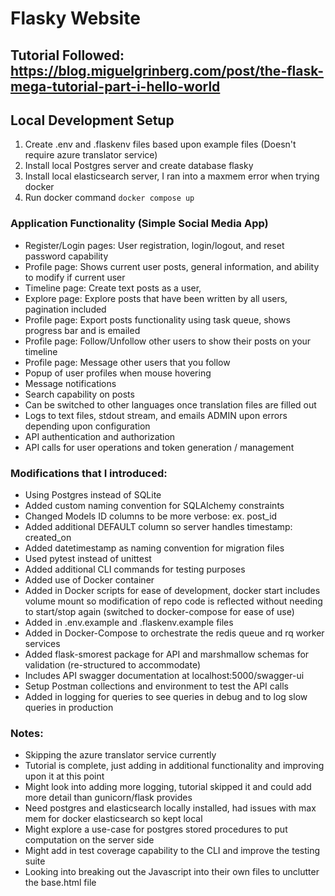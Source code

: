 # Flasky Website
## Tutorial Followed: https://blog.miguelgrinberg.com/post/the-flask-mega-tutorial-part-i-hello-world

## Local Development Setup
1. Create .env and .flaskenv files based upon example files (Doesn't require azure translator service)
2. Install local Postgres server and create database flasky
3. Install local elasticsearch server, I ran into a maxmem error when trying docker
4. Run docker command `docker compose up`

### Application Functionality (Simple Social Media App)
- Register/Login pages: User registration, login/logout, and reset password capability
- Profile page: Shows current user posts, general information, and ability to modify if current user
- Timeline page: Create text posts as a user,
- Explore page: Explore posts that have been written by all users, pagination included
- Profile page: Export posts functionality using task queue, shows progress bar and is emailed
- Profile page: Follow/Unfollow other users to show their posts on your timeline
- Profile page: Message other users that you follow
- Popup of user profiles when mouse hovering
- Message notifications
- Search capability on posts
- Can be switched to other languages once translation files are filled out
- Logs to text files, stdout stream, and emails ADMIN upon errors depending upon configuration
- API authentication and authorization
- API calls for user operations and token generation / management

### Modifications that I introduced:
- Using Postgres instead of SQLite
- Added custom naming convention for SQLAlchemy constraints
- Changed Models ID columns to be more verbose: ex. post_id
- Added additional DEFAULT column so server handles timestamp: created_on
- Added datetimestamp as naming convention for migration files
- Used pytest instead of unittest
- Added additional CLI commands for testing purposes
- Added use of Docker container
- Added in Docker scripts for ease of development, docker start includes volume mount so modification of repo code is reflected without needing to start/stop again (switched to docker-compose for ease of use)
- Added in .env.example and .flaskenv.example files
- Added in Docker-Compose to orchestrate the redis queue and rq worker services
- Added flask-smorest package for API and marshmallow schemas for validation (re-structured to accommodate)
- Includes API swagger documentation at localhost:5000/swagger-ui
- Setup Postman collections and environment to test the API calls
- Added in logging for queries to see queries in debug and to log slow queries in production

### Notes:
- Skipping the azure translator service currently
- Tutorial is complete, just adding in additional functionality and improving upon it at this point
- Might look into adding more logging, tutorial skipped it and could add more detail than gunicorn/flask provides
- Need postgres and elasticsearch locally installed, had issues with max mem for docker elasticsearch so kept local
- Might explore a use-case for postgres stored procedures to put computation on the server side
- Might add in test coverage capability to the CLI and improve the testing suite
- Looking into breaking out the Javascript into their own files to unclutter the base.html file